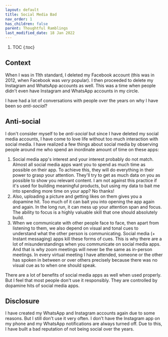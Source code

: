```yaml
---
layout: default
title: Social Media Bad
nav_order: 1
has_children: false
parent: Thoughtful Ramblings
last_modified_date: 18 Jan 2022
---
```


1. TOC
{:toc}

## Context

When I was in 11th standard, I deleted my Facebook account (this was in 2012, when Facebook was *very* popular). I then proceeded to delete my Instagram and WhatsApp accounts as well. This was a time when people didn't even have Instagram and WhatsApp accounts in my circle.

I have had a lot of conversations with people over the years on why I have been so *anti-social*?

## Anti-social

I don't consider myself to be *anti-social* but since I have deleted my social media accounts, I have come to love life without too much interaction with social media. I have realized a few things about social media by observing people around me who spend an inordinate amount of time on these apps:

1. Social media app's interest and your interest probably do not match. Almost all social media apps want you to spend as much time as possible on their app. To achieve this, they will do everything in their power to grasp your attention. They'll try to get as much data on you as possible to show you relevant content. I am not against this practice if it's used for building meaningful products, but using my data to bait me into spending more time on your app? No thanks!
2. Also, uploading a picture and getting likes on them gives you a dopamine hit. Too much of it can bait you into opening the app again and again. In the long run, it can mess up your attention span and focus. The ability to focus is a highly valuable skill that one should absolutely build.
3. When we communicate with other people face to face, then apart from listening to them, we also depend on visual and tonal cues to understand what the other person is communicating. Social media (+ Instant messaging) apps kill these forms of cues. This is why there are a lot of misunderstandings when you communicate on social media apps. And that is why zoom meetings will never be the same as in-person meetings. In every virtual meeting I have attended, someone or the other has spoken in between or over others precisely because there was no visual cue as to when one should speak.

There are a lot of benefits of social media apps as well when used properly. But I feel that most people don't use it responsibly. They are controlled by dopamine hits of social media apps.

## Disclosure

I have created my WhatsApp and Instagram accounts again due to some reasons. But I still don't use it very often. I don't have the Instagram app on my phone and my WhatsApp notifications are always turned off. Due to this, I have built a bad reputation of not being social over the years.
